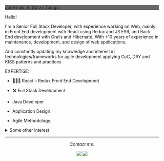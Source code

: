 <p style="background-color:#666;background-image:url(\"data:image/svg+xml,%3Csvg xmlns='http://www.w3.org/2000/svg' width='8' height='8' viewBox='0 0 8 8'%3E%3Cg fill='%23bababa' fill-opacity='0.54'%3E%3Cpath fill-rule='evenodd' d='M0 0h4v4H0V0zm4 4h4v4H4V4z'/%3E%3C/g%3E%3C/svg%3E\");marginBottom:1.45rem">
José Luis Jr. Garza Zúñiga<p\>

Hello!

I'm a Senior Full Stack Developer​, with experience working on Web, mainly in Front End development with React using Redux and JS ES6, and Back End development with Grails and Hibernate, With +10 years of experience in maintenance, development, and design of web applications.

And constantly updating my knowledge and interest in technologies/frameworks for agile development applying CoC, DRY and KISS patterns and practices

EXPERTISE:

- 👩🏻‍💻 React – Redux Front End Development
- 🛠 Full Stack Development
- Java Developer
- Application Design

- Agile Methodology.

<details>
  <summary>Some other interest</summary>
  <br>

  - Coffee
  - Woodworking
  - Movies
  - ----------------
  - Functional Programing
  - NoSQL/MongoDB/
  - Containers/Dockers/Kubernetes
  

  ![My github stats](https://github-readme-stats.vercel.app/api?username=juniormty&show_icons=true&theme=nord)
  <br><br>
</details>

<hr>
<p align="center">
  <i>Contact me:</i>

  <p align="center">
    <a href="https://twitter.com/juniormty" alt="Twitter"><img src="https://raw.githubusercontent.com/jayehernandez/jayehernandez/3f5402efef9a0ae89211a6e04609558e862ca616/readme/twitter-fill.svg"></a>
    <a href="https://www.linkedin.com/in/joseluisjuniirgarza/" alt="Linkedin"><img src="https://raw.githubusercontent.com/jayehernandez/jayehernandez/3f5402efef9a0ae89211a6e04609558e862ca616/readme/linkedin-fill.svg"></a>
   
  </p>

</p>
